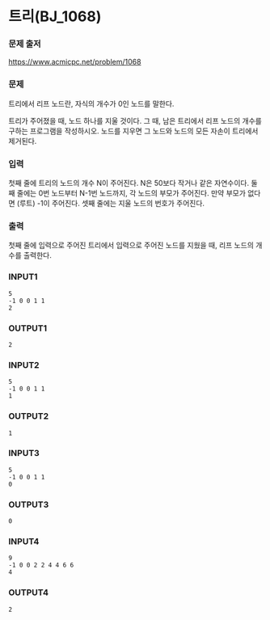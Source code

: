 # 트리(BJ_1068)

### 문제 출저

https://www.acmicpc.net/problem/1068



### 문제

트리에서 리프 노드란, 자식의 개수가 0인 노드를 말한다.

트리가 주어졌을 때, 노드 하나를 지울 것이다. 그 때, 남은 트리에서 리프 노드의 개수를 구하는 프로그램을 작성하시오. 노드를 지우면 그 노드와 노드의 모든 자손이 트리에서 제거된다.



### 입력

첫째 줄에 트리의 노드의 개수 N이 주어진다. N은 50보다 작거나 같은 자연수이다. 둘째 줄에는 0번 노드부터 N-1번 노드까지, 각 노드의 부모가 주어진다. 만약 부모가 없다면 (루트) -1이 주어진다. 셋째 줄에는 지울 노드의 번호가 주어진다.



### 출력

첫째 줄에 입력으로 주어진 트리에서 입력으로 주어진 노드를 지웠을 때, 리프 노드의 개수를 출력한다.



### INPUT1

```
5
-1 0 0 1 1
2
```

### OUTPUT1

```
2
```



### INPUT2

```
5
-1 0 0 1 1
1
```

### OUTPUT2

```
1
```



### INPUT3

```
5
-1 0 0 1 1
0
```

### OUTPUT3

```
0
```



### INPUT4

```
9
-1 0 0 2 2 4 4 6 6
4
```

### OUTPUT4

```
2
```